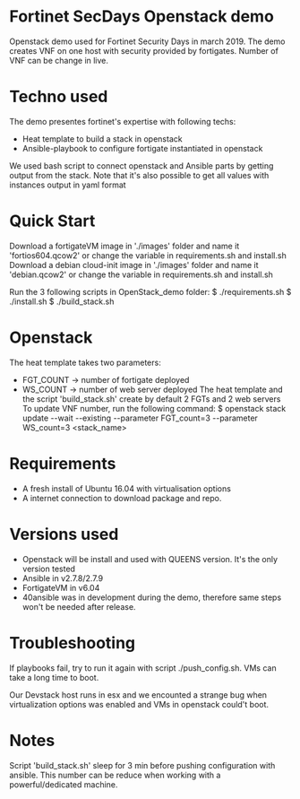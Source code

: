 # Fortinet SecDays Openstack demo

Openstack demo used for Fortinet Security Days in march 2019.
The demo creates VNF on one host with security provided by fortigates.
Number of VNF can be change in live.

# Techno used

The demo presentes fortinet's expertise with following techs:
- Heat template to build a stack in openstack
- Ansible-playbook to configure fortigate instantiated in openstack

We used bash script to connect openstack and Ansible parts by getting output from the stack.
Note that it's also possible to get all values with instances output in yaml format

# Quick Start

Download a fortigateVM image in './images' folder and name it 'fortios604.qcow2' or change the variable in requirements.sh and install.sh
Download a debian cloud-init image in './images' folder and name it 'debian.qcow2' or change the variable in requirements.sh and install.sh

Run the 3 following scripts in OpenStack_demo folder:
$ ./requirements.sh
$ ./install.sh
$ ./build_stack.sh

# Openstack

The heat template takes two parameters: 
  - FGT_COUNT -> number of fortigate deployed
  - WS_COUNT -> number of web server deployed
The heat template and the script 'build_stack.sh' create by default 2 FGTs and 2 web servers
To update VNF number, run the following command:
  $ openstack stack update --wait --existing --parameter FGT_count=3 --parameter WS_count=3 <stack_name>

# Requirements

- A fresh install of Ubuntu 16.04 with virtualisation options
- A internet connection to download package and repo.

# Versions used

- Openstack will be install and used with QUEENS version. It's the only version tested
- Ansible in v2.7.8/2.7.9
- FortigateVM in v6.04
- 40ansible was in development during the demo, therefore same steps won't be needed after release.

# Troubleshooting

If playbooks fail, try to run it again with script ./push_config.sh. VMs can take a long time to boot.

Our Devstack host runs in esx and we encounted a strange bug when virtualization options was enabled and VMs in openstack could't boot.

# Notes

Script 'build_stack.sh' sleep for 3 min before pushing configuration with ansible.
This number can be reduce when working with a powerful/dedicated machine.
